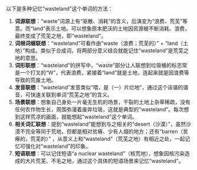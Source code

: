 以下是多种记忆“wasteland”这个单词的方法：
1. **词源联想**：“waste”词源上有“驱散、消耗”的含义，后演变为“浪费、荒芜”等意。而“land”表示土地。可以想象原本肥沃的土地因资源被不断消耗、浪费，最终变成了荒芜之地，即“wasteland”。
2. **词根词缀联想**：“wasteland”可看作由“waste（浪费；荒芜的）” + “land（土地）”构成。类似于合成词，将两部分意义结合就能记住“wasteland”是荒芜之地的意思。 
3. **词形联想**：“wasteland”的拼写中，“waste”部分让人联想到垃圾桶的标志常是一个打叉的“W”，代表浪费，紧接着“land”就是土地，连起来就是因浪费等导致的荒废土地。
4. **发音联想**：“wasteland”发音类似“喂，是（一）片烂地”，通过这个诙谐的谐音，可快速关联到单词“荒芜之地”的含义。
5. **场景联想**：想象自己身处一片毫无生机的场景，干裂的土地上杂草稀疏，没有任何农作物生长，周围弥漫着废弃垃圾，这就是典型的“wasteland”。每次想到这样荒凉的画面，就能想起“wasteland”这个单词。
6. **相关词汇联想**：提到“wasteland”能想到与之相关的“desert（沙漠）”，虽然沙漠不完全等同于荒地，但都是相对贫瘠、少有人烟的地方；还有“barren（贫瘠的，荒芜的）” ，从意义上和“wasteland”（荒芜之地）有相近之处，一起记忆可强化对“wasteland”的印象。 
7. **短语联想**：可以记住短语“a nuclear wasteland”（核荒地），想象因核污染造成的大片荒芜、不毛之地，通过这个具体的短语场景来记忆“wasteland”。 